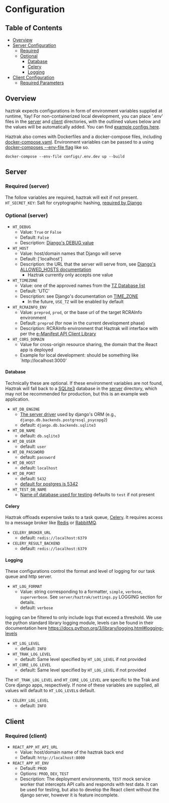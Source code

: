 # Configuration

## Table of Contents

- [Overview](#Overview)
- [Server Configuration](#Server)
  - [Required](#required--server-)
  - [Optional](#optional--server-)
    - [Database](#Database)
    - [Celery](#Celery)
    - [Logging](#logging)
- [Client Configuration](#Client)
  - [Required Parameters](#required--client-)

## Overview

haztrak expects configurations in form of environment variables supplied at runtime, Yay!
For non-containerized local development, you can place '.env' files in the [server](/)
and [client](/) directories, with the outlined values below and the values will be
automatically added. You can find [example configs here](/configs).

Haztrak also comes with Dockerfiles and a docker-compose files,
including [docker-compose.yaml](/docker-compose.yaml). Environment variables can be passed
to a
using [docker-composes --env-file flag](https://docs.docker.com/compose/environment-variables/#using-the---env-file--option)
like so.

```shell
docker-compose --env-file configs/.env.dev up --build
```

## Server

### Required (server)

The follow variables are required, haztrak will exit if not present.
`HT_SECRET_KEY`: Salt for cryptographic hashing,
[required by Django](https://docs.djangoproject.com/en/4.1/ref/settings/#secret-key)

### Optional (server)

- `HT_DEBUG`
  - Value: `True` or `False`
  - Default: `False`
  - Description: [Django's DEBUG value](https://docs.djangoproject.com/en/4.1/ref/settings/#debug)
- `HT_HOST`
  - Value: host/domain names that Django will serve
  - Default: ['localhost']
  - Description: the URL that the server will serve from,
    see [Django's ALLOWED_HOSTS documentation](https://docs.djangoproject.com/en/4.1/ref/settings/#allowed-hosts)
    - Haztrak currently only accepts one value
- `HT_TIMEZONE`
  - Value: one of the approved names from
    the [TZ Database list](https://en.wikipedia.org/wiki/List_of_tz_database_time_zones)
  - Default: 'UTC'
  - Description: see Django's documentation
    on [TIME_ZONE](https://docs.djangoproject.com/en/4.1/ref/settings/#time-zone-1)
    - In the future, `USE_TZ` will be enabled by default
- `HT_RCRAINFO_ENV`
  - Value: `preprod`, `prod`, or the base url of the target RCRAInfo environment
  - Default: `preprod` (for now in the current development phase)
  - Description: RCRAInfo environment that Haztrak will interface with per
    the [e-Manifest API Client Library](https://github.com/USEPA/e-manifest/tree/master/emanifest-py)
- `HT_CORS_DOMAIN`
  - Value for cross-origin resource sharing, the domain that the React app is deployed
  - Example for local development: should be something like `http://localhost:3000'

#### Database

Technically these are optional. If these environment variables are not found, Haztrak will fall back
to a [SQLite3](https://www.sqlite.org/index.html) database in the [server](/) directory, which
may not be recommended for production, but this is an example web application.

- `HT_DB_ENGINE`
  - [The server driver](https://docs.djangoproject.com/en/4.1/ref/settings/#engine) used by
    django's ORM (e.g., `django.db.backends.postgresql_psycopg2`)
  - default: `django.db.backends.sqlite3`
- `HT_DB_NAME`
  - default: `db.sqlite3`
- `HT_DB_USER`
  - default: `user`
- `HT_DB_PASSWORD`
  - default: `password`
- `HT_DB_HOST`
  - default: `localhost`
- `HT_DB_PORT`
  - default: `5432`
  - [default for postgres is 5342](https://www.postgresql.org/docs/current/app-postgres.html)
- `HT_TEST_DB_NAME`
  - [Name of database used for testing](https://docs.djangoproject.com/en/4.1/ref/settings/#test)
    defaults to `test` if not present

#### Celery

Haztrak offloads expensive tasks to a task queue, [Celery](https://docs.celeryq.dev/en/stable/).
It requires access to a message broker like [Redis](https://redis.io/)
or [RabbitMQ](https://www.rabbitmq.com/).

- `CELERY_BROKER_URL`
  - default: `redis://localhost:6379`
- `CELERY_RESULT_BACKEND`
  - default: `redis://localhost:6379`

#### Logging

These configurations control the format and level of logging for our task queue and http server.

- `HT_LOG_FORMAT`
  - Value: string corresponding to a formatter, `simple`, `verbose`, `superverbose`. See `server/haztrak/settings.py`
    LOGGING section for details.
  - default: `verbose`

logging can be filtered to only include logs that exceed a threshold. We use the
python standard library logging module, levels can be found in their documentation here
https://docs.python.org/3/library/logging.html#logging-levels

- `HT_LOG_LEVEL`
  - default: `INFO`
- `HT_TRAK_LOG_LEVEL`
  - default: Same level specified by `HT_LOG_LEVEL` if not provided
- `HT_CORE_LOG_LEVEL`
  - default: Same level specified by `HT_LOG_LEVEL` if not provided

The `HT_TRAK_LOG_LEVEL` and `HT_CORE_LOG_LEVEL` are specific to the Trak and Core
django apps, respectively. If none of these variables are supplied, all values
will default to `HT_LOG_LEVEL`s default.

- `CELERY_LOG_LEVEL`
  - default: `INFO`

## Client

### Required (client)

- `REACT_APP_HT_API_URL`
  - Value: host/domain name of the haztrak back end
  - Default: `http://localhost:8000`
- `REACT_APP_HT_ENV`
  - Default: `PROD`
  - Options: `PROD`, `DEV`, `TEST`
  - Description: The deployment environments, `TEST` mock service worker that intercepts API calls
    and responds with test data. It can be used for testing, but also to develop the React client
    without the django server, however it is feature incomplete.
